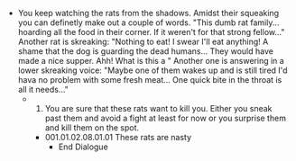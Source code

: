 - You keep watching the rats from the shadows. Amidst their squeaking you can definetly make out a couple of words. "This dumb rat family... hoarding all the food in their corner. If it weren't for that strong fellow..." Another rat is skreaking: "Nothing to eat! I swear I'll eat anything! A shame that the dog is guarding the dead humans... They would have made a nice supper. Ahh! What is this a " Another one is answering in a lower skreaking voice: "Maybe one of them wakes up and is still tired I'd hava no problem with some fresh meat... One quick bite in the throat is all it needs..."
	- 1. You are sure that these rats want to kill you. Either you sneak past them and avoid a fight at least for now or you surprise them and kill them on the spot.
		- 001.01.02.08.01.01 These rats are nasty
			- End Dialogue